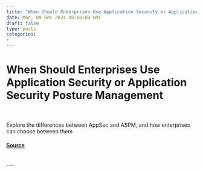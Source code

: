 ```yaml
---
title: "When Should Enterprises Use Application Security or Application Security Posture Management"
date: Mon, 09 Dec 2024 08:00:00 GMT
draft: false
type: posts
categories: 
- 
---
```

# When Should Enterprises Use Application Security or Application Security Posture Management

<br/>

<br/>
Explore the differences between AppSec and ASPM, and how enterprises can choose between them

#### [Source](https://www.infosecurity-magazine.com/blogs/when-should-enterprises-use-appsec/)

<br/>
---
